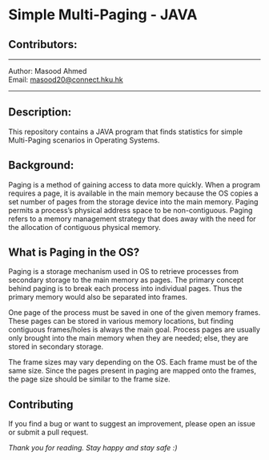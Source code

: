 # Simple Multi-Paging - JAVA

## Contributors:
---
Author: Masood Ahmed <br>
Email: masood20@connect.hku.hk<br>

---

## Description:

This repository contains a JAVA program that finds statistics for simple Multi-Paging scenarios in Operating Systems.

## Background:

Paging is a method of gaining access to data more quickly. When a program requires a page, it is
available in the main memory because the OS copies a set number of pages from the storage device into
the main memory. Paging permits a process’s physical address space to be non-contiguous. Paging
refers to a memory management strategy that does away with the need for the allocation of contiguous
physical memory.

## What is Paging in the OS?

Paging is a storage mechanism used in OS to retrieve processes from secondary storage to the main
memory as pages. The primary concept behind paging is to break each process into individual pages.
Thus the primary memory would also be separated into frames.

One page of the process must be saved in one of the given memory frames. These pages can be stored
in various memory locations, but finding contiguous frames/holes is always the main goal. Process pages
are usually only brought into the main memory when they are needed; else, they are stored in
secondary storage.

The frame sizes may vary depending on the OS. Each frame must be of the same size. Since the pages
present in paging are mapped onto the frames, the page size should be similar to the frame size.

## Contributing

If you find a bug or want to suggest an improvement, please open an issue or submit a pull request.

*Thank you for reading. Stay happy and stay safe :)*